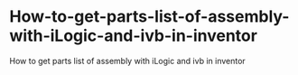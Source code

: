 # How-to-get-parts-list-of-assembly-with-iLogic-and-ivb-in-inventor
How to get parts list of assembly with iLogic and ivb in inventor 
